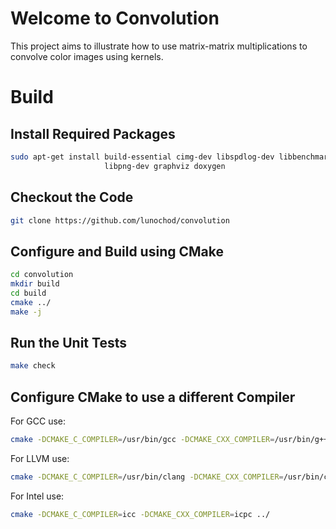 # Welcome to Convolution
This project aims to illustrate how to use matrix-matrix multiplications to convolve color images using kernels.

# Build

## Install Required Packages
```bash
sudo apt-get install build-essential cimg-dev libspdlog-dev libbenchmark-dev cmake libboost-dev \
                     libpng-dev graphviz doxygen
```

## Checkout the Code
```bash
git clone https://github.com/lunochod/convolution
```

## Configure and Build using CMake
```bash
cd convolution
mkdir build
cd build
cmake ../
make -j
```

## Run the Unit Tests
```bash
make check
```
## Configure CMake to use a different Compiler
For GCC use:
```bash
cmake -DCMAKE_C_COMPILER=/usr/bin/gcc -DCMAKE_CXX_COMPILER=/usr/bin/g++ ../
```

For LLVM use:
```bash
cmake -DCMAKE_C_COMPILER=/usr/bin/clang -DCMAKE_CXX_COMPILER=/usr/bin/clang++ ../
```

For Intel use:
```bash
cmake -DCMAKE_C_COMPILER=icc -DCMAKE_CXX_COMPILER=icpc ../
```
